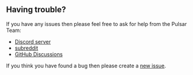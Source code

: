 ## Having trouble?

If you have any issues then please feel free to ask for help from the Pulsar Team:

- [Discord server](https://discord.gg/7aEbB9dGRT)
- [subreddit](https://www.reddit.com/r/pulsaredit/)
- [GitHub Discussions](https://github.com/pulsar-edit/pulsar/discussions)

If you think you have found a bug then please create a
[new issue](https://github.com/pulsar-edit/pulsar/issues).
